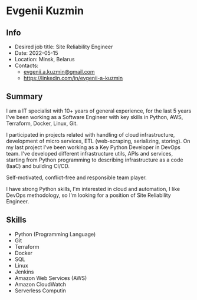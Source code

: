 # Evgenii Kuzmin

## Info

- Desired job title: Site Reliability Engineer
- Date: 2022-05-15
- Location: Minsk, Belarus
- Contacts:
  - <evgenii.a.kuzmin@gmail.com>
  - <https://linkedin.com/in/evgenii-a-kuzmin>

## Summary

I am a IT specialist with 10+ years of general experience, for the last 5 years I've been working as a Software Engineer with key skills in Python, AWS, Terraform, Docker, Linux, Git.

I participated in projects related with handling of cloud infrastructure, development of micro services, ETL (web-scraping, serializing, storing). On my last project I've been working as a Key Python Developer in DevOps team. I've developed different infrastructure utils, APIs and services, starting from Python programming to describing infrastructure as a code (IaaC) and building CI/CD.

Self-motivated, conflict-free and responsible team player.

I have strong Python skills, I'm interested in cloud and automation, I like DevOps methodology, so I'm looking for a position of Site Reliability Engineer.

## Skills

- Python (Programming Language)
- Git
- Terraform
- Docker
- SQL
- Linux
- Jenkins
- Amazon Web Services (AWS)
- Amazon CloudWatch
- Serverless Computin
